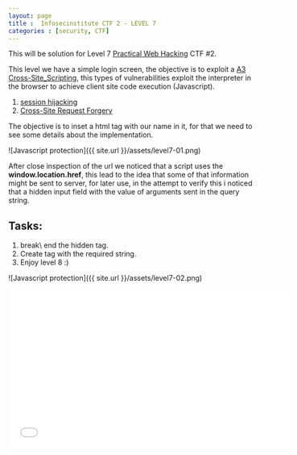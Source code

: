```yaml
---
layout: page 
title :  Infosecinstitute CTF 2 - LEVEL 7
categories : [security, CTF]
---
```


This will be solution for Level 7  [Practical Web Hacking](http://ctf.infosecinstitute.com "Practical Web Hacking") CTF #2. 

This level we have a simple login screen, the objective is to exploit a [A3 Cross-Site_Scripting](https://www.owasp.org/index.php/Top_10_2013-A3-Cross-Site_Scripting_(XSS) "Cross-Site_Scripting"), this types of vulnerabilities exploit the interpreter in the browser to achieve client site code execution (Javascript). 

1. [session hijacking](https://www.owasp.org/index.php/Session_hijacking_attack)
2. [Cross-Site Request Forgery](https://www.owasp.org/index.php/Cross-Site_Request_Forgery_(CSRF)) 

The objective is to inset a html tag with our name in it, for that we need to see some details about the implementation.

![Javascript protection]({{ site.url }}/assets/level7-01.png)

After close inspection of the url we noticed that a script uses the **window.location.href**,
this lead to the idea that some of that information might be sent to server, for later use, in the attempt to verify this i noticed that
a hidden input field with the value of arguments sent in the query string. 

## Tasks:
1. break\ end the hidden tag.
2. Create tag with the required string.
3. Enjoy level 8 :)

![Javascript protection]({{ site.url }}/assets/level7-02.png)

<iframe width="560" height="315" src="//www.youtube.com/embed/8Lf8IcQ0Uug" frameborder="0" allowfullscreen></iframe>